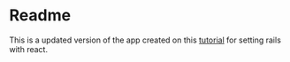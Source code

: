 # Readme

This is a updated version of the app created on this [tutorial](https://www.digitalocean.com/community/tutorials/how-to-set-up-a-ruby-on-rails-project-with-a-react-frontend) for setting rails with react.
